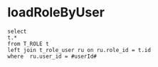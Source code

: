 loadRoleByUser
===
	select 
	t.*
	from T_ROLE t
	left join t_role_user ru on ru.role_id = t.id
	where  ru.user_id = #userId#
	
	